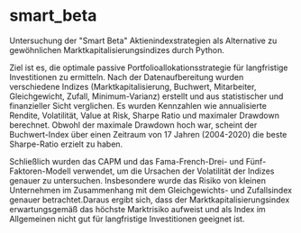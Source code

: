 # smart_beta
Untersuchung der "Smart Beta" Aktienindexstrategien als Alternative zu gewöhnlichen Marktkapitalisierungsindizes durch Python. 

Ziel ist es, die optimale passive Portfolioallokationsstrategie für langfristige Investitionen zu ermitteln. Nach der Datenaufbereitung wurden verschiedene Indizes (Marktkapitalisierung, Buchwert, Mitarbeiter, Gleichgewicht, Zufall, Minimum-Varianz) erstellt und aus statistischer und finanzieller Sicht verglichen. Es wurden Kennzahlen wie annualisierte Rendite, Volatilität, Value at Risk, Sharpe Ratio und maximaler Drawdown berechnet. Obwohl der maximale Drawdown hoch war, scheint der Buchwert-Index über einen Zeitraum von 17 Jahren (2004-2020) die beste Sharpe-Ratio erzielt zu haben.

Schließlich wurden das CAPM und das Fama-French-Drei- und Fünf-Faktoren-Modell verwendet, um die Ursachen der Volatilität der Indizes genauer zu untersuchen. Insbesondere wurde das Risiko von kleinen Unternehmen im Zusammenhang mit dem Gleichgewichts- und Zufallsindex genauer betrachtet.Daraus ergibt sich, dass der Marktkapitalisierungsindex erwartungsgemäß das höchste Marktrisiko aufweist und als Index im Allgemeinen nicht gut für langfristige Investitionen geeignet ist.
